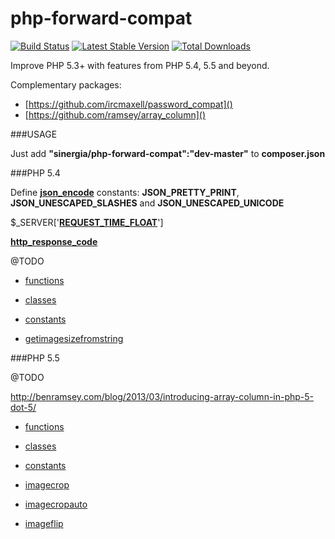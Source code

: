 php-forward-compat
==================

[![Build Status](https://travis-ci.org/sinergia/php-forward-compat.png?branch=master)](https://travis-ci.org/sinergia/php-forward-compat)
[![Latest Stable Version](https://poser.pugx.org/sinergia/php-forward-compat/v/stable.png)](https://packagist.org/packages/sinergia/php-forward-compat)
[![Total Downloads](https://poser.pugx.org/sinergia/php-forward-compat/downloads.png)](https://packagist.org/packages/sinergia/php-forward-compat)

Improve PHP 5.3+ with features from PHP 5.4, 5.5 and beyond.

Complementary packages:

- [https://github.com/ircmaxell/password_compat]()
- [https://github.com/ramsey/array_column]()

###USAGE

Just add **"sinergia/php-forward-compat":"dev-master"** to **composer.json**

###PHP 5.4

Define **[json_encode](http://php.net/json-encode)** constants: **JSON_PRETTY_PRINT**, **JSON_UNESCAPED_SLASHES** and **JSON_UNESCAPED_UNICODE**

$_SERVER['[**REQUEST_TIME_FLOAT**](http://www.php.net/manual/en/reserved.variables.server.php#REQUEST_TIME_FLOAT)']

**[http_response_code](http://php.net/http_response_code)**

@TODO

- [functions](http://www.php.net/manual/pt_BR/migration54.functions.php)
- [classes](http://www.php.net/manual/pt_BR/migration54.classes.php)
- [constants](http://www.php.net/manual/pt_BR/migration54.global-constants.php)

- [getimagesizefromstring](http://php.net/getimagesizefromstring)


###PHP 5.5

@TODO

http://benramsey.com/blog/2013/03/introducing-array-column-in-php-5-dot-5/

- [functions](http://www.php.net/manual/pt_BR/migration55.new-functions.php)
- [classes](http://www.php.net/manual/pt_BR/migration55.classes.php)
- [constants](http://www.php.net/manual/pt_BR/migration55.global-constants.php)

- [imagecrop](http://php.net/imagecrop)
- [imagecropauto](http://php.net/imagecropauto)
- [imageflip](http://php.net/imageflip)

